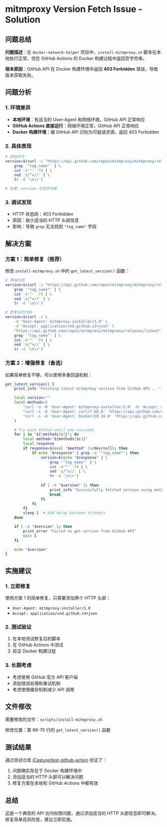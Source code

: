 # mitmproxy Version Fetch Issue - Solution

## 问题总结

**问题描述**：在 `docker-network-helper` 项目中，`install-mitmproxy.sh` 脚本在本地执行正常，但在 GitHub Actions 的 Docker 构建过程中返回空字符串。

**根本原因**：GitHub API 在 Docker 构建环境中返回 **403 Forbidden** 错误，导致版本获取失败。

## 问题分析

### 1. 环境差异
- **本地环境**：有适当的 User-Agent 和网络环境，GitHub API 正常响应
- **GitHub Actions 直接运行**：网络环境正常，GitHub API 正常响应  
- **Docker 构建环境**：被 GitHub API 识别为可疑请求源，返回 403 Forbidden

### 2. 具体表现
```bash
# 原始命令
version=$(curl -s "https://api.github.com/repos/mitmproxy/mitmproxy/releases/latest" | \
    grep '"tag_name"' | \
    cut -d'"' -f4 | \
    sed 's/^v//' | \
    tr -d '\n\r')

# 结果：version 为空字符串
```

### 3. 调试发现
- HTTP 状态码：403 Forbidden
- 原因：缺少适当的 HTTP 头部信息
- 影响：导致 `grep` 无法找到 `"tag_name"` 字段

## 解决方案

### 方案 1：简单修复（推荐）

修改 `install-mitmproxy.sh` 中的 `get_latest_version()` 函数：

```bash
# 原始代码
version=$(curl -s "https://api.github.com/repos/mitmproxy/mitmproxy/releases/latest" | \
    grep '"tag_name"' | \
    cut -d'"' -f4 | \
    sed 's/^v//' | \
    tr -d '\n\r')

# 修复后的代码
version=$(curl -s \
    -H "User-Agent: mitmproxy-installer/1.0" \
    -H "Accept: application/vnd.github.v3+json" \
    "https://api.github.com/repos/mitmproxy/mitmproxy/releases/latest" | \
    grep '"tag_name"' | \
    cut -d'"' -f4 | \
    sed 's/^v//' | \
    tr -d '\n\r')
```

### 方案 2：增强修复（备选）

如果简单修复不够，可以使用多重回退机制：

```bash
get_latest_version() {
    print_info "Fetching latest mitmproxy version from GitHub API ..." >&2

    local version=""
    local methods=(
        "curl -s -H 'User-Agent: mitmproxy-installer/1.0' -H 'Accept: application/vnd.github.v3+json' 'https://api.github.com/repos/mitmproxy/mitmproxy/releases/latest'"
        "curl -s -H 'User-Agent: curl/7.68.0' 'https://api.github.com/repos/mitmproxy/mitmproxy/releases/latest'"
        "curl -s -H 'User-Agent: Docker/20.10.0' 'https://api.github.com/repos/mitmproxy/mitmproxy/releases/latest'"
    )

    # Try each method until one succeeds
    for i in "${!methods[@]}"; do
        local method="${methods[$i]}"
        local response
        if response=$(eval "$method" 2>/dev/null); then
            if echo "$response" | grep -q '"tag_name"'; then
                version=$(echo "$response" | \
                    grep '"tag_name"' | \
                    cut -d'"' -f4 | \
                    sed 's/^v//' | \
                    tr -d '\n\r')
                
                if [ -n "$version" ]; then
                    print_info "Successfully fetched version using method $((i+1)): '$version'" >&2
                    break
                fi
            fi
        fi
        sleep 1  # Add delay between attempts
    done

    if [ -z "$version" ]; then
        print_error "Failed to get version from GitHub API"
        exit 1
    fi

    echo "$version"
}
```

## 实施建议

### 1. 立即修复
使用方案 1 的简单修复，只需要添加两个 HTTP 头部：
- `User-Agent: mitmproxy-installer/1.0`
- `Accept: application/vnd.github.v3+json`

### 2. 测试验证
1. 在本地测试修复后的脚本
2. 在 GitHub Actions 中测试
3. 验证 Docker 构建过程

### 3. 长期考虑
- 考虑使用 GitHub 官方 API 客户端
- 添加错误处理和重试机制
- 考虑使用缓存机制减少 API 调用

## 文件修改

需要修改的文件：`scripts/install-mitmproxy.sh`

修改位置：第 66-70 行的 `get_latest_version()` 函数

## 测试结果

通过测试仓库 [iCasture/test-github-action](https://github.com/iCasture/test-github-action) 验证了：
1. 问题确实存在于 Docker 构建环境中
2. 添加适当的 HTTP 头部可以解决问题
3. 修复方案在本地和 GitHub Actions 中都有效

## 总结

这是一个典型的 API 访问权限问题，通过添加适当的 HTTP 头部信息即可解决。修复简单且风险低，建议立即实施。
